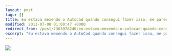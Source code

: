 ```yaml
---
layout: post
tags: []
title: Eu estava mexendo o AutoCad quando consegui fazer isso, me pareceu bonito, um resort no meio do deserto. Quando terminei coloquei um efeito de foto antiga no PhotoShop e está aí o resultado.
modified: 2011-07-08 01:00:47 +0000
redirect_from: /post/7363978240/eu-estava-mexendo-o-autocad-quando-consegui-fazer/,/post/7363978240/
excerpt: "Eu estava mexendo o AutoCad quando consegui fazer isso, me pareceu bonito, um resort no meio do deserto. Quando terminei coloquei um efeito de foto antiga no PhotoShop e está aí o resultado."
---
```


![](http://36.media.tumblr.com/tumblr_lnzphbwwBd1qma17bo1_1280.png)

